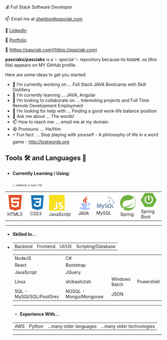 💰 Full Stack Software Developer

📫 Email me at sheldon@pasciak.com

👔 [LinkedIn](https://www.linkedin.com/in/sheldonpasciak)

🔗 [Portfolio](https://pasciaks.github.io/)

🏡 [https://pasciak.com](https://pasciak.com)

**pasciaks/pasciaks** is a ✨ _special_ ✨ repository because its `README.md` (this file) appears on MY GitHub profile.

Here are some ideas to get you started:

- 🔭 I’m currently working on ... Full Stack JAVA Bootcamp with Skill Distillery
- 🌱 I’m currently learning ... JAVA, Angular
- 👯 I’m looking to collaborate on ... Interesting projects and Full Time Remote Development Employment
- 🤔 I’m looking for help with ... Finding a good work-life balance position
- 💬 Ask me about ... The words!
- 📫 How to reach me: ... email me at my domain
- 😄 Pronouns: ... He/Him
- ⚡ Fun fact: ... Stop playing with yourself - A philosophy of life in a word game - http://lostwords.org

## Tools 🛠️ and Languages 💬

- #### Currently Learning / Using: &nbsp;
  <span style="font-size: 0.60em;">(...skilled by 3 June '24)</span>

<table>
  <tr>
    <td><img src="media/html5-color.svg" alt="HTML5" width="50">HTML5</td>
    <td><img src="media/css3-color.svg" alt="CSS3" width="50">CSS3</td>
    <td><img src="media/javascript-color.svg" alt="Javascript" width="50">JavaScript</td>
    <td><img src="media/java-svgrepo-com.svg" alt="Java" width="50">JAVA</td>    
    <td><img src="media/mysql.png" alt="MySQL" width="75">MySQL</td>    
    <td><img src="media/spring-color.svg" alt="Figma" width="50">Spring</td>
    <td><img src="media/springboot-color.svg" alt="SpringBoot" width="50">Spring Boot</td>
  </tr>
</table>

<hr>

- #### Skilled In...

- <table>
  <tr>
    <td>Backend</td>
    <td>Frontend</td>
    <td>UI/UX</td>
    <td>Scripting/Database</td>
  </tr>
</table>

<table>
  <tr>
    <td>NodeJS</td>
    <td>C#</td>
    <td></td>
    <td></td>
  </tr>
    <td>React</td>
    <td>Bootstrap</td>
    <td></td>
    <td></td>
  <tr>
    <td>JavaScript</td>
    <td>JQuery</td>
    <td></td>
    <td></td>
  </td>
  <tr>
    <td>Linux</td>
    <td>sh/bash/zsh</td>
    <td>Windows Batch</td>
    <td>Powershell</td>
  </tr>
  <tr>
    <td>SQL - MySQl/SQL/PostGres</td>
    <td>NOSQL - Mongo/Mongoose</td>
    <td>JSON</td>
    <td></td>
  </tr>
</table>

<hr>

- #### Experience With...
<table>
  <tr>
    <td>AWS</td>
    <td>Python</td>
    <td>...many older languages</td>
    <td>...many older technologies</td>
  </tr>
</table>

<hr>

